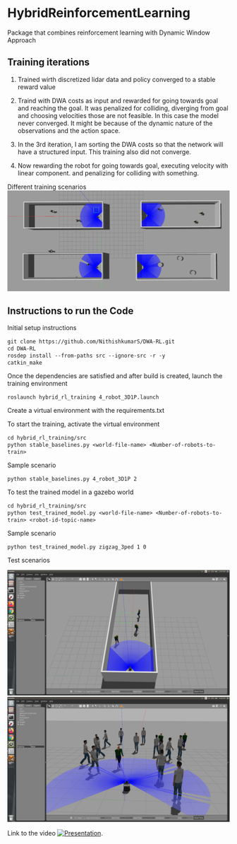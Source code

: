 # HybridReinforcementLearning
Package that combines reinforcement learning with Dynamic Window Approach 

## Training iterations 

1) Trained wirth discretized lidar data and policy converged to a stable reward value

2) Traind with DWA costs as input and rewarded for going towards goal and reaching the goal. It was penalized for colliding, diverging from goal and choosing velocities those are not feasible. In this case the model never converged. It might be because of the dynamic nature of the observations and the action space. 

3) In the 3rd iteration, I am sorting the DWA costs so that the network will have a structured input. This training also did not converge. 

4) Now rewarding the robot for going towards goal, executing velocity with linear component. and penalizing for colliding with something. 

Different training scenarios
![](img/TrainEnv.png)

## Instructions to run the Code

Initial setup  instructions	
```
git clone https://github.com/NithishkumarS/DWA-RL.git
cd DWA-RL
rosdep install --from-paths src --ignore-src -r -y
catkin_make
```

Once the dependencies are satisfied and after build is created, launch the training environment
```
roslaunch hybrid_rl_training 4_robot_3D1P.launch
```
Create a virtual environment with the requirements.txt

To start the training, activate the virtual environment
```
cd hybrid_rl_training/src
python stable_baselines.py <world-file-name> <Number-of-robots-to-train>
```

Sample scenario
```
python stable_baselines.py 4_robot_3D1P 2
```


To test the trained model in a gazebo world
```
cd hybrid_rl_training/src
python test_trained_model.py <world-file-name> <Number-of-robots-to-train> <robot-id-topic-name>
```

Sample scenario
```
python test_trained_model.py zigzag_3ped 1 0
```

Test scenarios

![](img/zigzag_3ped.png)
![](img/dense1.png)

Link to the video [![Presentation](https://www.youtube.com/watch?v=iuPs5BPgbCI&feature=youtu.be)](https://www.youtube.com/watch?v=iuPs5BPgbCI&feature=youtu.be).

